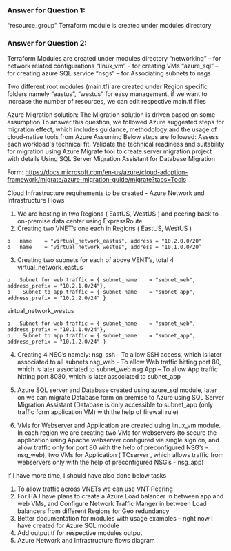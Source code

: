 ### Answer for Question 1:
“resource_group” Terraform module is created under modules directory  

### Answer for Question 2:
Terraform Modules are created under modules directory
“networking” – for network related configurations 
“linux_vm” – for creating VMs
“azure_sql” – for creating azure SQL service
“nsgs” – for Associating subnets to nsgs 

Two different root modules (main.tf) are created under Region specific folders namely 
“eastus”, “westus” for easy management, if we want to increase the number of resources, we can edit respective main.tf files 

Azure Migration solution: The Migration solution is driven based on some assumption 
To answer this question, we followed Azure suggested steps for migration effect, which includes guidance, methodology and the usage of cloud-native tools from Azure
Assuming Below steps are followed:
Assess each workload's technical fit. Validate the technical readiness and suitability for migration using Azure Migrate tool to create server migration project with details 
Using SQL Server Migration Assistant for Database Migration 

Form: https://docs.microsoft.com/en-us/azure/cloud-adoption-framework/migrate/azure-migration-guide/migrate?tabs=Tools

Cloud Infrastructure requirements to be created - Azure Network and Infrastructure Flows
1.	We are hosting in two Regions ( EastUS, WestUS ) and peering back to on-premise data center using ExpressRoute
2.	Creating two VNET’s one each in Regions ( EastUS, WestUS ) 
~~~
o	name    = "virtual_network_eastus", address = "10.2.0.0/20"
o	name    = "virtual_network_westus", address = "10.1.0.0/20”
~~~
3.	Creating two subnets for each of above VENT’s, total 4 
virtual_network_eastus
~~~
o	Subnet for web traffic = { subnet_name    = "subnet_web", address_prefix = "10.2.1.0/24"},
o	 Subnet to app traffic = { subnet_name    = "subnet_app", address_prefix = "10.2.2.0/24" }
~~~
virtual_network_westus
~~~
o	Subnet for web traffic = { subnet_name    = "subnet_web", address_prefix = "10.1.1.0/24"},
o	 Subnet to app traffic = { subnet_name    = "subnet_app", address_prefix = "10.1.2.0/24" }
~~~
4.	Creating 4 NSG’s namely: 
nsg_ssh - To allow SSH access, which is later associated to all subnets 
nsg_web - To allow Web traffic hitting port 80, which is later associated to subnet_web
nsg App – To allow App traffic hitting port 8080, which is later associated to subnet_app

5.	Azure SQL server and Database created using azure_sql module, later on we can migrate Database form on premise to Azure using SQL Server Migration Assistant (Database is only accessible to subnet_app (only traffic form application VM) with the help of firewall rule)
6.	VMs for Webserver and Application are created using linux_vm module.
In each region we are creating two VMs for webservers (to secure the application using Apache webserver configured via single sign on, and allow traffic only for port 80 with the help of  preconfigured NSG’s - nsg_web), two VMs for Application ( TCserver , which allows traffic from webservers only with the help of preconfigured NSG’s - nsg_app)  

If I have more time, I should have also done below tasks 
1.	To allow traffic across VNETs we can use VNT Peering 
2.	For HA I have plans to create a Azure Load balancer in between app and web VMs, and Configure Network Traffic Manger in between Load balancers from different Regions for Geo redundancy 
3.	Better documentation for modules with usage examples – right now I have created for Azure SQL module 
4.	Add output.tf for respective modules output
5.	Azure Network and Infrastructure flows diagram
